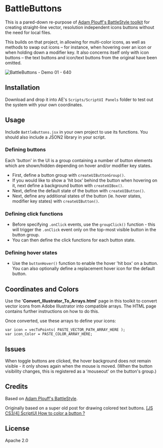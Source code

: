 # BattleButtons
This is a pared-down re-purpose of [Adam Plouff's BattleStyle toolkit](https://github.com/adamplouff/scriptui-battlestyle) for creating straight-line vector, resolution independent icons buttons without the need for local files.

This builds on that project, in allowing for multi-color icons, as well as methods to swap out icons – for instance, when hovering over an icon or when holding down a modifier key. It also concerns itself only with icon buttons – the text buttons and icon/text buttons from the original have been omitted.

![BattleButtons - Demo 01 - 640](https://github.com/user-attachments/assets/e5ae4e45-afcd-4e6c-9375-eef05d9e12a8)


## Installation
Download and drop it into AE's `Scripts/ScriptUI Panels` folder to test out the system with your own coordinates.


## Usage
Include `BattleButtons.jsx` in your own project to use its functions. You should also include a JSON2 library in your script.


### Defining buttons

Each 'button' in the UI is a group containing a number of button elements which are shown/hidden depending on hover and/or modifier key states.

- First, define a button group with `createUIButtonGroup()`.
- If you would like to show a 'hit box' behind the button when hovering on it, next define a background button with `createUIBox()`.
- Next, define the default state of the button with `createUIButton()`.
- Next, define any additional states of the button (ie. hover states, modifier key states) with `createUIButton()`.


### Defining click functions

- Before specifying `.onClick` events, use the `groupClick()` function - this will trigger the `.onClick` event only on the top-most visible button in the button group.
- You can then define the click functions for each button state.


### Defining hover states

- Use the `buttonHover()` function to enable the hover 'hit box' on a button. You can also optionally define a replacement hover icon for the default button.


## Coordinates and Colors

Use the '**Convert_Illustrator_To_Arrays.html**' page in this toolkit to convert vector icons from Adobe Illustrator into compatible arrays. The HTML page contains further instructions on how to do this.

Once converted, use these arrays to define your icons:

```
var icon = vecToPoints( PASTE_VECTOR_PATH_ARRAY_HERE );
var icon_Color = PASTE_COLOR_ARRAY_HERE;
```


## Issues
When toggle buttons are clicked, the hover background does not remain visible - it only shows again when the mouse is moved. (When the button visibility changes, this is registered as a 'mouseout' on the button's group.)


## Credits
Based on [Adam Plouff's BattleStyle](https://github.com/adamplouff/scriptui-battlestyle).

Originally based on a super old post for drawing colored text buttons.
[[JS CS3/4] ScriptUI How to color a button ?][799ff023]

  [799ff023]: https://forums.adobe.com/thread/509131 "[JS CS3/4] ScriptUI How to color a button ?"


## License
Apache 2.0
